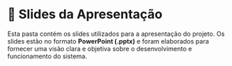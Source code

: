 # 🎤 Slides da Apresentação  

Esta pasta contém os slides utilizados para a apresentação do projeto. Os slides estão no formato **PowerPoint (.pptx)** e foram elaborados para fornecer uma visão clara e objetiva sobre o desenvolvimento e funcionamento do sistema.
